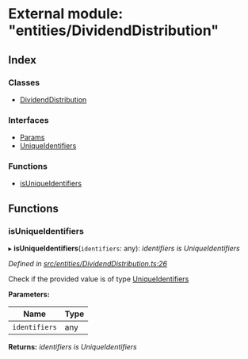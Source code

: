 # External module: "entities/DividendDistribution"

## Index

### Classes

- [DividendDistribution](../classes/_entities_dividenddistribution_.dividenddistribution.md)

### Interfaces

- [Params](../interfaces/_entities_dividenddistribution_.params.md)
- [UniqueIdentifiers](../interfaces/_entities_dividenddistribution_.uniqueidentifiers.md)

### Functions

- [isUniqueIdentifiers](_entities_dividenddistribution_.md#isuniqueidentifiers)

## Functions

### isUniqueIdentifiers

▸ **isUniqueIdentifiers**(`identifiers`: any): _identifiers is UniqueIdentifiers_

_Defined in [src/entities/DividendDistribution.ts:26](https://github.com/PolymathNetwork/polymath-sdk/blob/d80c6e9/src/entities/DividendDistribution.ts#L26)_

Check if the provided value is of type [UniqueIdentifiers](../interfaces/_entities_dividenddistribution_.uniqueidentifiers.md)

**Parameters:**

| Name          | Type |
| ------------- | ---- |
| `identifiers` | any  |

**Returns:** _identifiers is UniqueIdentifiers_
